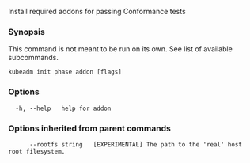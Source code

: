 
Install required addons for passing Conformance tests

### Synopsis

This command is not meant to be run on its own. See list of available subcommands.

```
kubeadm init phase addon [flags]
```

### Options

```
  -h, --help   help for addon
```

### Options inherited from parent commands

```
      --rootfs string   [EXPERIMENTAL] The path to the 'real' host root filesystem.
```

